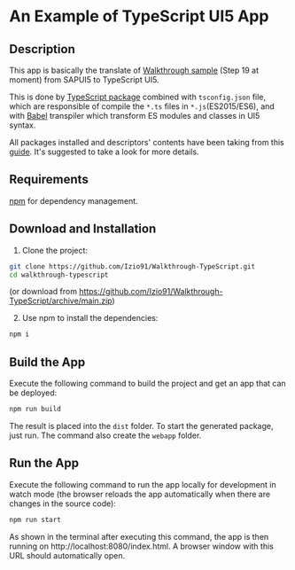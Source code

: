 # An Example of TypeScript UI5 App

## Description

This app is basically the translate of [Walkthrough sample](https://sapui5.hana.ondemand.com/#/topic/3da5f4be63264db99f2e5b04c5e853db) (Step 19 at moment) from SAPUI5 to TypeScript UI5. 

This is done by [TypeScript package](https://www.npmjs.com/package/typescript) combined with `tsconfig.json` file, which are responsible of compile the `*.ts` files in `*.js`(ES2015/ES6), and with [Babel](https://babeljs.io/) transpiler which transform ES modules and classes in UI5 syntax. 

All packages installed and descriptors' contents have been taking from this [guide](https://github.com/SAP-samples/ui5-typescript-helloworld/blob/main/step-by-step.md). It's suggested to take a look for more details.

## Requirements

[npm](https://www.npmjs.com/) for dependency management.

## Download and Installation

1. Clone the project:

```sh
git clone https://github.com/Izio91/Walkthrough-TypeScript.git
cd walkthrough-typescript
```
    
(or download from https://github.com/Izio91/Walkthrough-TypeScript/archive/main.zip)

2. Use npm to install the dependencies:

```sh
npm i
```

## Build the App

Execute the following command to build the project and get an app that can be deployed:

```sh
npm run build
```

The result is placed into the `dist` folder. To start the generated package, just run.
The command also create the `webapp` folder.

## Run the App

Execute the following command to run the app locally for development in watch mode (the browser reloads the app automatically when there are changes in the source code):

```sh
npm run start
```

As shown in the terminal after executing this command, the app is then running on http://localhost:8080/index.html. A browser window with this URL should automatically open.
